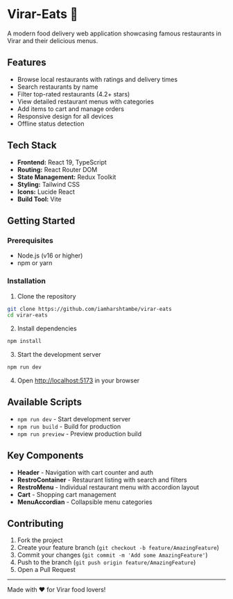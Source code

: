 # Virar-Eats 🍕

A modern food delivery web application showcasing famous restaurants in Virar and their delicious menus.

## Features

- Browse local restaurants with ratings and delivery times
- Search restaurants by name
- Filter top-rated restaurants (4.2+ stars)
- View detailed restaurant menus with categories
- Add items to cart and manage orders
- Responsive design for all devices
- Offline status detection

## Tech Stack

- **Frontend:** React 19, TypeScript
- **Routing:** React Router DOM
- **State Management:** Redux Toolkit
- **Styling:** Tailwind CSS
- **Icons:** Lucide React
- **Build Tool:** Vite

## Getting Started

### Prerequisites

- Node.js (v16 or higher)
- npm or yarn

### Installation

1. Clone the repository

```bash
git clone https://github.com/iamharshtambe/virar-eats
cd virar-eats
```

2. Install dependencies

```bash
npm install
```

3. Start the development server

```bash
npm run dev
```

4. Open [http://localhost:5173](http://localhost:5173) in your browser

## Available Scripts

- `npm run dev` - Start development server
- `npm run build` - Build for production
- `npm run preview` - Preview production build

## Key Components

- **Header** - Navigation with cart counter and auth
- **RestroContainer** - Restaurant listing with search and filters
- **RestroMenu** - Individual restaurant menu with accordion layout
- **Cart** - Shopping cart management
- **MenuAccordian** - Collapsible menu categories

## Contributing

1. Fork the project
2. Create your feature branch (`git checkout -b feature/AmazingFeature`)
3. Commit your changes (`git commit -m 'Add some AmazingFeature'`)
4. Push to the branch (`git push origin feature/AmazingFeature`)
5. Open a Pull Request

---

Made with ❤️ for Virar food lovers!
